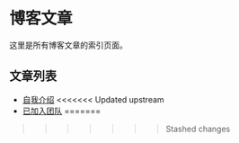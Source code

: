 # 博客文章

这里是所有博客文章的索引页面。

## 文章列表
- [自我介绍](./01.md)
<<<<<<< Updated upstream
- [已加入团队](./Tech.md)
=======
>>>>>>> Stashed changes
